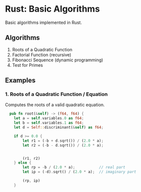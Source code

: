 # Rust: Basic Algorithms
Basic algorithms implemented in Rust.

## Algorithms
1. Roots of a Quadratic Function
2. Factorial Function (recursive)
3. Fibonacci Sequence (dynamic programming)
4. Test for Primes

## Examples
### 1. Roots of a Quadratic Function / Equation
  Computes the roots of a valid quadratic equation.
```rust
  pub fn root(&self) -> (f64, f64) {
    let a = self.variables.0 as f64;
    let b = self.variables.1 as f64;
    let d = Self::discriminant(&self) as f64;

    if d >= 0.0 {
        let r1 = (-b + d.sqrt()) / (2.0 * a);
        let r2 = (-b - d.sqrt()) / (2.0 * a);


        (r1, r2)
    } else {
        let rp = -b / (2.0 * a);           // real part
        let ip = (-d).sqrt() / (2.0 * a);  // imaginary part

        (rp, ip)
    }
```
